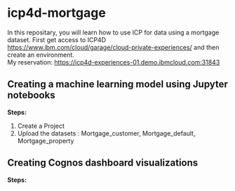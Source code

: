 # icp4d-mortgage 

In this repositary, you will learn how to use ICP for data using a mortgage dataset. First get access to ICP4D https://www.ibm.com/cloud/garage/cloud-private-experiences/ and then create an environment. 
<br> My reservation: https://icp4d-experiences-01.demo.ibmcloud.com:31843 </br>

<h2> Creating a machine learning model using Jupyter notebooks </h2>  

<b> Steps: </b>

1. Create a Project
2. Upload the datasets : Mortgage_customer, Mortgage_default, Mortgage_property

<h2> Creating Cognos dashboard visualizations </h2> 

<b> Steps: </b>
